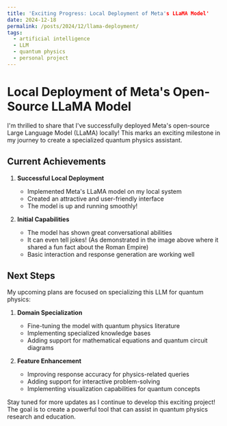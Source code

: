 ```yaml
---
title: 'Exciting Progress: Local Deployment of Meta's LLaMA Model'
date: 2024-12-18
permalink: /posts/2024/12/llama-deployment/
tags:
  - artificial intelligence
  - LLM
  - quantum physics
  - personal project
---
```


# Local Deployment of Meta's Open-Source LLaMA Model

I'm thrilled to share that I've successfully deployed Meta's open-source Large Language Model (LLaMA) locally! This marks an exciting milestone in my journey to create a specialized quantum physics assistant.

## Current Achievements

1. **Successful Local Deployment**
   - Implemented Meta's LLaMA model on my local system
   - Created an attractive and user-friendly interface
   - The model is up and running smoothly!

2. **Initial Capabilities**
   - The model has shown great conversational abilities
   - It can even tell jokes! (As demonstrated in the image above where it shared a fun fact about the Roman Empire)
   - Basic interaction and response generation are working well

## Next Steps

My upcoming plans are focused on specializing this LLM for quantum physics:

1. **Domain Specialization**
   - Fine-tuning the model with quantum physics literature
   - Implementing specialized knowledge bases
   - Adding support for mathematical equations and quantum circuit diagrams

2. **Feature Enhancement**
   - Improving response accuracy for physics-related queries
   - Adding support for interactive problem-solving
   - Implementing visualization capabilities for quantum concepts

Stay tuned for more updates as I continue to develop this exciting project! The goal is to create a powerful tool that can assist in quantum physics research and education.
